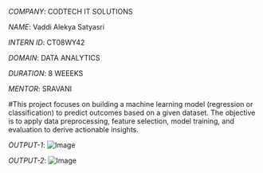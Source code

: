 *COMPANY*: CODTECH IT SOLUTIONS

*NAME*: Vaddi Alekya Satyasri

*INTERN ID*: CT08WY42

*DOMAIN*: DATA ANALYTICS

*DURATION*: 8 WEEEKS

*MENTOR*: SRAVANI

#This project focuses on building a machine learning model (regression or classification) to predict outcomes based on a given dataset. The objective is to apply data preprocessing, feature selection, model training, and evaluation to derive actionable insights.

*OUTPUT-1*: ![Image](https://github.com/user-attachments/assets/5dae7671-5a8a-4301-877b-8e0aa52e4833)

*OUTPUT-2*: ![Image](https://github.com/user-attachments/assets/6f8b0881-72c4-41d9-ab05-501b8081126e)
